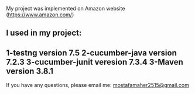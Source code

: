 My project was implemented on Amazon website (https://www.amazon.com/)

I used in my project:
-------------------------------
1-testng version 7.5
2-cucumber-java version 7.2.3
3-cucumber-junit veresion 7.3.4
3-Maven version 3.8.1
--------------------------------

If you have any questions, please email me:
mostafamaher2515@gmail.com
